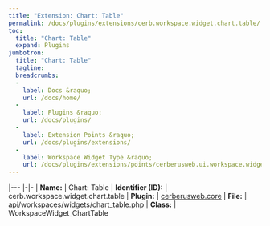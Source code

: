 ```yaml
---
title: "Extension: Chart: Table"
permalink: /docs/plugins/extensions/cerb.workspace.widget.chart.table/
toc:
  title: "Chart: Table"
  expand: Plugins
jumbotron:
  title: "Chart: Table"
  tagline: 
  breadcrumbs:
  -
    label: Docs &raquo;
    url: /docs/home/
  -
    label: Plugins &raquo;
    url: /docs/plugins/
  -
    label: Extension Points &raquo;
    url: /docs/plugins/extensions/
  -
    label: Workspace Widget Type &raquo;
    url: /docs/plugins/extensions/points/cerberusweb.ui.workspace.widget
---
```


|---
|-|-
| **Name:** | Chart: Table
| **Identifier (ID):** | cerb.workspace.widget.chart.table
| **Plugin:** | [cerberusweb.core](/docs/plugins/cerberusweb.core/)
| **File:** | api/workspaces/widgets/chart_table.php
| **Class:** | WorkspaceWidget_ChartTable

